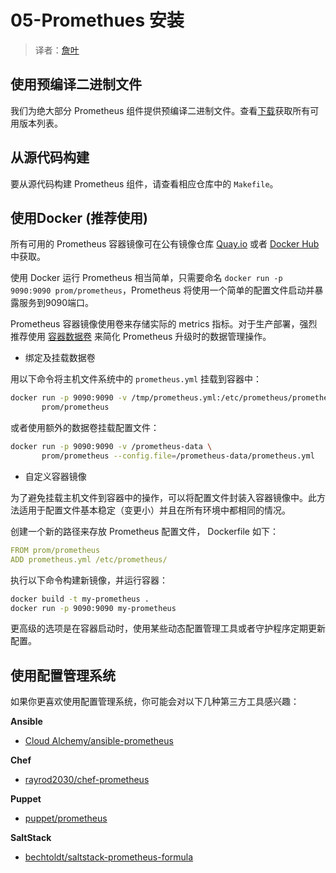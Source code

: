 # 05-Promethues 安装

> 译者：[詹叶](https://heisenbergye.github.io/)

## 使用预编译二进制文件

我们为绝大部分 Prometheus 组件提供预编译二进制文件。查看[下载](https://prometheus.io/download)获取所有可用版本列表。

## 从源代码构建

要从源代码构建 Prometheus 组件，请查看相应仓库中的 `Makefile`。

## 使用Docker (推荐使用)

所有可用的 Prometheus 容器镜像可在公有镜像仓库 [Quay.io](https://quay.io/repository/prometheus/prometheus) 或者 [Docker Hub](https://hub.docker.com/u/prom/) 中获取。

使用 Docker 运行 Prometheus 相当简单，只需要命名 `docker run -p 9090:9090 prom/prometheus`，Prometheus 将使用一个简单的配置文件启动并暴露服务到9090端口。

Prometheus 容器镜像使用卷来存储实际的 metrics 指标。对于生产部署，强烈推荐使用 [容器数据卷](https://docs.docker.com/engine/admin/volumes/volumes/) 来简化 Prometheus 升级时的数据管理操作。

* 绑定及挂载数据卷

用以下命令将主机文件系统中的 `prometheus.yml` 挂载到容器中：

```bash
docker run -p 9090:9090 -v /tmp/prometheus.yml:/etc/prometheus/prometheus.yml \
       prom/prometheus
```

或者使用额外的数据卷挂载配置文件：

```bash
docker run -p 9090:9090 -v /prometheus-data \
       prom/prometheus --config.file=/prometheus-data/prometheus.yml
```

* 自定义容器镜像

为了避免挂载主机文件到容器中的操作，可以将配置文件封装入容器镜像中。此方法适用于配置文件基本稳定（变更小）并且在所有环境中都相同的情况。

创建一个新的路径来存放 Prometheus 配置文件， Dockerfile 如下：

```yaml
FROM prom/prometheus
ADD prometheus.yml /etc/prometheus/
```

执行以下命令构建新镜像，并运行容器：

```bash
docker build -t my-prometheus .
docker run -p 9090:9090 my-prometheus
```

更高级的选项是在容器启动时，使用某些动态配置管理工具或者守护程序定期更新配置。

## 使用配置管理系统

如果你更喜欢使用配置管理系统，你可能会对以下几种第三方工具感兴趣：

**Ansible** 
* [Cloud Alchemy/ansible-prometheus](https://github.com/cloudalchemy/ansible-prometheus)

**Chef** 
* [rayrod2030/chef-prometheus](https://github.com/rayrod2030/chef-prometheus)

**Puppet** 
* [puppet/prometheus](https://forge.puppet.com/puppet/prometheus)

**SaltStack**
* [bechtoldt/saltstack-prometheus-formula](https://github.com/bechtoldt/saltstack-prometheus-formula)



